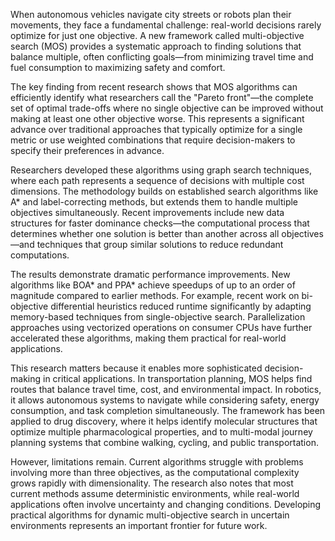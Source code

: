 When autonomous vehicles navigate city streets or robots plan their movements, they face a fundamental challenge: real-world decisions rarely optimize for just one objective. A new framework called multi-objective search (MOS) provides a systematic approach to finding solutions that balance multiple, often conflicting goals—from minimizing travel time and fuel consumption to maximizing safety and comfort.

The key finding from recent research shows that MOS algorithms can efficiently identify what researchers call the "Pareto front"—the complete set of optimal trade-offs where no single objective can be improved without making at least one other objective worse. This represents a significant advance over traditional approaches that typically optimize for a single metric or use weighted combinations that require decision-makers to specify their preferences in advance.

Researchers developed these algorithms using graph search techniques, where each path represents a sequence of decisions with multiple cost dimensions. The methodology builds on established search algorithms like A* and label-correcting methods, but extends them to handle multiple objectives simultaneously. Recent improvements include new data structures for faster dominance checks—the computational process that determines whether one solution is better than another across all objectives—and techniques that group similar solutions to reduce redundant computations.

The results demonstrate dramatic performance improvements. New algorithms like BOA* and PPA* achieve speedups of up to an order of magnitude compared to earlier methods. For example, recent work on bi-objective differential heuristics reduced runtime significantly by adapting memory-based techniques from single-objective search. Parallelization approaches using vectorized operations on consumer CPUs have further accelerated these algorithms, making them practical for real-world applications.

This research matters because it enables more sophisticated decision-making in critical applications. In transportation planning, MOS helps find routes that balance travel time, cost, and environmental impact. In robotics, it allows autonomous systems to navigate while considering safety, energy consumption, and task completion simultaneously. The framework has been applied to drug discovery, where it helps identify molecular structures that optimize multiple pharmacological properties, and to multi-modal journey planning systems that combine walking, cycling, and public transportation.

However, limitations remain. Current algorithms struggle with problems involving more than three objectives, as the computational complexity grows rapidly with dimensionality. The research also notes that most current methods assume deterministic environments, while real-world applications often involve uncertainty and changing conditions. Developing practical algorithms for dynamic multi-objective search in uncertain environments represents an important frontier for future work.